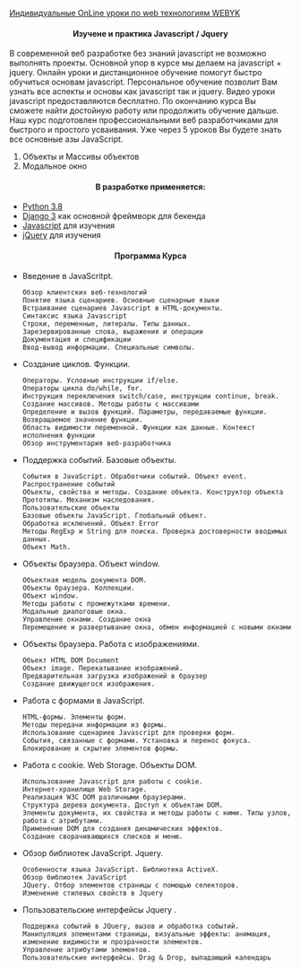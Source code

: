 
[Индивидуальные OnLine уроки по web технологиям WEBYK](https://www.webyk.in.net/)

<h4 align="center">Изучене и практика Javascript / Jquery </h4>
<p>В современной веб разработке без знаний javascript не возможно выполнять проекты. 
Основной упор в курсе мы делаем на javascript + jquery. 
Онлайн уроки и дистанционное обучение помогут быстро обучиться основам javascript. 
Персональное обучение позволит Вам узнать все аспекты и основы как javascript так и jquery. 
Видео уроки javascript предоставляются бесплатно. 
По окончанию курса Вы сможете найти достойную работу или продолжить обучение дальше. 
Наш курс подготовлен профессиональными веб разработчиками для быстрого и простого усваивания. 
Уже через 5 уроков Вы будете знать все основные азы JavaScript. 
</p>
<ol>
    <li>Объекты и Массивы объектов</li>
    <li>Модальное окно</li>

</ol>

<h4 align="center">В разработке применяется:</h4>

* [Python 3.8](https://www.python.org/downloads/release/python-369/)
* [Django 3](https://www.djangoproject.com/) как основной фреймворк для бекенда
* [Javascript](https://www.learn.javascript.ru/) для изучения
* [jQuery](https://www.jquery.com/) для изучения

<h4 align="center">Программа Курса</h4>
<ul>
    <li>Введение в JavaScritpt.</li>
<p>

    Обзор клиентских веб-технологий
    Понятие языка сценариев. Основные сценарные языки
    Встраивание сценариев Javascript в HTML-документы.
    Синтаксис языка Javascript
    Строки, переменные, литералы. Типы данных.
    Зарезервированные слова, выражения и операции
    Документация и спецификации
    Ввод-вывод информации. Специальные символы.

</p>
    <li>Создание циклов. Функции.</li>
<p>
    
    Операторы. Условные инструкции if/else.
    Операторы цикла do/while, for.
    Инструкция переключения switch/case, инструкции continue, break.
    Создание массивов. Методы работы с массивами
    Определение и вызов функций. Параметры, передаваемые функции.
    Возвращаемое значение функции.
    Область видимости переменной. Функции как данные. Контекст исполнения функции
    Обзор инструментария веб-разработчика
    
</p>
    <li>Поддержка событий. Базовые объекты.</li>
<p>


    События в JavaScript. Обработчики событий. Объект event. Распространение событий
    Объекты, свойства и методы. Создание объекта. Конструктор объекта
    Прототипы. Механизм наследования.
    Пользовательские объекты
    Базовые объекты JavaScript. Глобальный объект.
    Обработка исключений. Объект Error
    Методы RegExp и String для поиска. Проверка достоверности вводимых данных.
    Объект Math.


</p>
    <li>Объекты браузера. Объект window.</li>
<p>

    Объектная модель документа DOM.
    Объекты браузера. Коллекции.
    Объект window.
    Методы работы с промежутками времени.
    Модальные диалоговые окна.
    Управление окнами. Создание окна
    Перемещение и развертывание окна, обмен информацией с новыми окнами
</p>
    <li>Объекты браузера. Работа с изображениями.</li>
<p>

    Объект HTML DOM Document
    Объект image. Перекатывание изображений.
    Предварительная загрузка изображений в браузер
    Создание движущегося изображения.
</p>
    <li>Работа с формами в JavaScript.</li>
<p>

    HTML-формы. Элементы форм.
    Методы передачи информации из формы.
    Использование сценариев Javascript для проверки форм.
    События, связанные с формами. Установка и перенос фокуса.
    Блокирование и скрытие элементов формы.
</p>
    <li>Работа с cookie. Web Storage. Объекты DOM.</li>
<p>

    Использование Javascript для работы с cookie.
    Интернет-хранилище Web Storage.
    Реализация W3C DOM различными браузерами.
    Структура дерева документа. Доступ к объектам DOM.
    Элементы документа, их свойства и методы работы с ними. Типы узлов, работа с атрибутами.
    Применение DOM для создания динамических эффектов.
    Создание сворачивающихся списков и меню.
</p>
    <li>Обзор библиотек JavaScript. Jquery.</li>
<p>

    Особенности языка JavaScript. Библиотека ActiveX.
    Обзор библиотек JavaScript
    JQuery. Отбор элементов страницы с помощью селекторов.
    Изменение стилевых свойств в Jquery
</p>
    <li>Пользовательские интерфейсы Jquery .</li>
<p>

    Поддержка событий в JQuery, вызов и обработка событий.
    Манипуляция элементами страницы, визуальные эффекты: анимация,
    изменение видимости и прозрачности элементов.
    Управление атрибутами элементов.
    Пользовательские интерфейсы. Drag & Drop, выпадающий календарь
</p>
</ul>